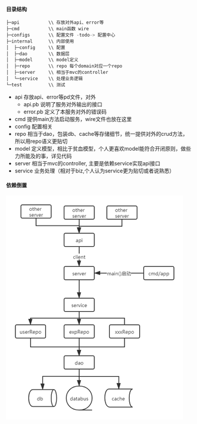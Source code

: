 #### 目录结构
```go 
├─api           \\ 存放对外api、error等
├─cmd           \\ main函数 wire
├─configs       \\ 配置文件 -todo-> 配置中心
├─internal      \\ 内部使用
│  ├─config     \\ 配置
│  ├─dao        \\ 数据层
│  ├─model      \\ model定义
│  ├─repo       \\ repo 每个domain对应一个repo
│  ├─server     \\ 相当于mvc的controller
│  └─service    \\ 处理业务逻辑
└─test          \\ 测试

```

- api 存放api、error等pd文件，对外
    - api.pb 说明了服务对外输出的接口
    - error.pb 定义了本服务对外的错误码  
- cmd 提供main方法启动服务，wire文件也放在这里
- config 配置相关
- repo 相当于dao，包装db、cache等存储细节，统一提供对外的crud方法，所以用repo语义更贴切
- model 定义模型，相比于贫血模型，个人更喜欢model能符合开闭原则，做些力所能及的事，详见代码
- server 相当于mvc的controller, 主要是依赖service实现api接口
- service 业务处理（相对于biz,个人认为service更为贴切或者说熟悉）

#### 依赖倒置
![img](./pkg/img.png)